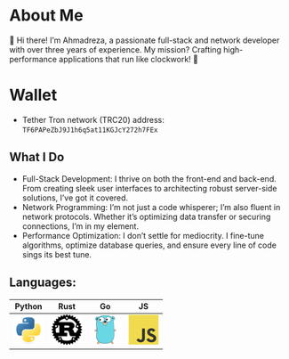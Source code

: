 # About Me
👋 Hi there! I’m Ahmadreza, a passionate full-stack and network developer with over three years of experience. My mission? Crafting high-performance applications that run like clockwork! 🚀

# Wallet
* Tether Tron network (TRC20) address: `TF6PAPeZbJ9J1h6q5at11KGJcY272h7FEx`

## What I Do
* Full-Stack Development: I thrive on both the front-end and back-end. From creating sleek user interfaces to architecting robust server-side solutions, I’ve got it covered.
* Network Programming: I’m not just a code whisperer; I’m also fluent in network protocols. Whether it’s optimizing data transfer or securing connections, I’m in my element.
* Performance Optimization: I don’t settle for mediocrity. I fine-tune algorithms, optimize database queries, and ensure every line of code sings its best tune.

## Languages:
| Python | Rust | Go | JS |
|----------|----------|----------|-----|
|  <img src="https://github.com/devicons/devicon/blob/master/icons/python/python-original.svg" title="Python"  alt="Python" width="55" height="55"/> |  <img src="https://github.com/devicons/devicon/blob/master/icons/rust/rust-original.svg" title="Rust"  alt="Rust" width="55" height="55"/> |  <img src="https://github.com/devicons/devicon/blob/master/icons/go/go-original.svg" title="Go"  alt="Go" width="55" height="55"/> |  <img src="https://github.com/devicons/devicon/blob/master/icons/javascript/javascript-original.svg" title="JavaScript" alt="JavaScript" width="55" height="55"/> |  <img src="https://github.com/devicons/devicon/blob/master/icons/php/php-original.svg" title="PhP" alt="PhP" width="55" height="55"/>|
